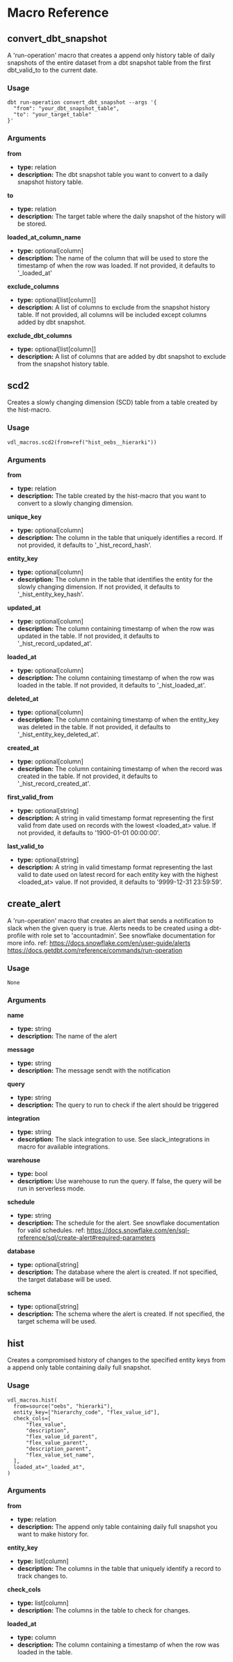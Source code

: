 # Macro Reference

## convert_dbt_snapshot

A 'run-operation' macro that creates a append only history table of daily snapshots of the entire dataset from a dbt snapshot table from the first dbt_valid_to to the current date.

### Usage

```
dbt run-operation convert_dbt_snapshot --args '{
  "from": "your_dbt_snapshot_table",
  "to": "your_target_table"
}'
```

### Arguments

**from**
 - **type:** relation
 - **description:** The dbt snapshot table you want to convert to a daily snapshot history table.

**to**
 - **type:** relation
 - **description:** The target table where the daily snapshot of the history will be stored.

**loaded_at_column_name**
 - **type:** optional[column]
 - **description:** The name of the column that will be used to store the timestamp of when the row was loaded. If not provided, it defaults to '_loaded_at'

**exclude_columns**
 - **type:** optional[list[column]]
 - **description:** A list of columns to exclude from the snapshot history table. If not provided, all columns will be included except columns added by dbt snapshot.

**exclude_dbt_columns**
 - **type:** optional[list[column]]
 - **description:** A list of columns that are added by dbt snapshot to exclude from the snapshot history table.


## scd2

Creates a slowly changing dimension (SCD) table from a table created by the hist-macro.

### Usage

```
vdl_macros.scd2(from=ref("hist_oebs__hierarki"))
```

### Arguments

**from**
 - **type:** relation
 - **description:** The table created by the hist-macro that you want to convert to a slowly changing dimension.

**unique_key**
 - **type:** optional[column]
 - **description:** The column in the <from> table that uniquely identifies a record. If not provided, it defaults to '_hist_record_hash'.

**entity_key**
 - **type:** optional[column]
 - **description:** The column in the <from> table that identifies the entity for the slowly changing dimension. If not provided, it defaults to '_hist_entity_key_hash'.

**updated_at**
 - **type:** optional[column]
 - **description:** The column containing timestamp of when the row was updated in the <from> table. If not provided, it defaults to '_hist_record_updated_at'.

**loaded_at**
 - **type:** optional[column]
 - **description:** The column containing timestamp of when the row was loaded in the <from> table. If not provided, it defaults to '_hist_loaded_at'.

**deleted_at**
 - **type:** optional[column]
 - **description:** The column containing timestamp of when the entity_key was deleted in the <from> table. If not provided, it defaults to '_hist_entity_key_deleted_at'.

**created_at**
 - **type:** optional[column]
 - **description:** The column containing timestamp of when the record was created in the <from> table. If not provided, it defaults to '_hist_record_created_at'.

**first_valid_from**
 - **type:** optional[string]
 - **description:** A string in valid timestamp format representing the first valid from date used on records with the lowest <loaded_at> value. If not provided, it defaults to '1900-01-01 00:00:00'.

**last_valid_to**
 - **type:** optional[string]
 - **description:** A string in valid timestamp format representing the last valid to date used on latest record for each entity key with the highest <loaded_at> value. If not provided, it defaults to '9999-12-31 23:59:59'.


## create_alert

A 'run-operation' macro that creates an alert that sends a notification to slack when the given query is true. Alerts needs to be created using a dbt-profile with role set to 'accountadmin'. See snowflake documentation for more info. ref: https://docs.snowflake.com/en/user-guide/alerts https://docs.getdbt.com/reference/commands/run-operation

### Usage

```
None
```

### Arguments

**name**
 - **type:** string
 - **description:** The name of the alert

**message**
 - **type:** string
 - **description:** The message sendt with the notification

**query**
 - **type:** string
 - **description:** The query to run to check if the alert should be triggered

**integration**
 - **type:** string
 - **description:** The slack integration to use. See slack_integrations in macro for available integrations.

**warehouse**
 - **type:** bool
 - **description:** Use warehouse to run the query. If false, the query will be run in serverless mode.

**schedule**
 - **type:** string
 - **description:** The schedule for the alert. See snowflake documentation for valid schedules. ref: https://docs.snowflake.com/en/sql-reference/sql/create-alert#required-parameters

**database**
 - **type:** optional[string]
 - **description:** The database where the alert is created. If not specified, the target database will be used.

**schema**
 - **type:** optional[string]
 - **description:** The schema where the alert is created. If not specified, the target schema will be used.


## hist

Creates a compromised history of changes to the specified entity keys from a append only table containing daily full snapshot.

### Usage

```
vdl_macros.hist(
  from=source("oebs", "hierarki"),
  entity_key=["hierarchy_code", "flex_value_id"],
  check_cols=[
      "flex_value",
      "description",
      "flex_value_id_parent",
      "flex_value_parent",
      "description_parent",
      "flex_value_set_name",
  ],
  loaded_at="_loaded_at",
)
```

### Arguments

**from**
 - **type:** relation
 - **description:** The append only table containing daily full snapshot you want to make history for.

**entity_key**
 - **type:** list[column]
 - **description:** The columns in the <from> table that uniquely identify a record to track changes to.

**check_cols**
 - **type:** list[column]
 - **description:** The columns in the <from> table to check for changes.

**loaded_at**
 - **type:** column
 - **description:** The column containing a timestamp of when the row was loaded in the <from> table.


